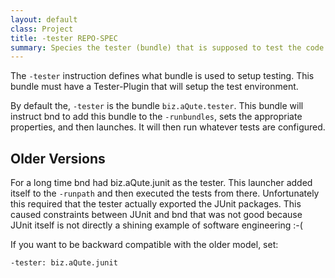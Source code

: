 ```yaml
---
layout: default
class: Project
title: -tester REPO-SPEC 
summary: Species the tester (bundle) that is supposed to test the code. The default is biz.aQute.tester  
---
```


The `-tester` instruction defines what bundle is used to setup testing. This bundle must have a Tester-Plugin that will setup the test environment.

By default the, `-tester` is the bundle `biz.aQute.tester`. This bundle will instruct bnd to add this bundle to the `-runbundles`, sets the appropriate properties, and then launches. It will then run whatever tests are configured.

## Older Versions

For a long time bnd had biz.aQute.junit as the tester. This launcher added itself to the `-runpath` and then executed the tests from there. Unfortunately this required that the tester actually exported the JUnit packages. This caused constraints between JUnit and bnd that was not good because JUnit itself is not directly a shining example of software engineering :-(

If you want to be backward compatible with the older model, set:

	-tester: biz.aQute.junit
